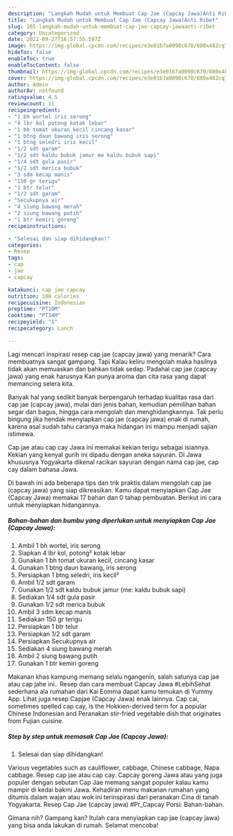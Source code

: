 ```yaml
---
description: "Langkah Mudah untuk Membuat Cap Jae (Capcay Jawa)Anti Ribet"
title: "Langkah Mudah untuk Membuat Cap Jae (Capcay Jawa)Anti Ribet"
slug: 165-langkah-mudah-untuk-membuat-cap-jae-capcay-jawaanti-ribet
category: Uncategorized
date: 2022-09-27T16:57:55.597Z
image: https://img-global.cpcdn.com/recipes/e3e01b7a0090c670/680x482cq70/cap-jae-capcay-jawa-foto-resep-utama.jpg
hideToc: false
enableToc: true
enableTocContent: false
thumbnail: https://img-global.cpcdn.com/recipes/e3e01b7a0090c670/680x482cq70/cap-jae-capcay-jawa-foto-resep-utama.jpg
cover: https://img-global.cpcdn.com/recipes/e3e01b7a0090c670/680x482cq70/cap-jae-capcay-jawa-foto-resep-utama.jpg
author: Admin
authorAv: notfound
ratingvalue: 4.5
reviewcount: 11
recipeingredient:
- "1 bh wortel iris serong"
- "4 lbr kol potong kotak lebar"
- "1 bh tomat ukuran kecil cincang kasar"
- "1 btng daun bawang iris serong"
- "1 btng seledri iris kecil"
- "1/2 sdt garam"
- "1/2 sdt kaldu bubuk jamur me kaldu bubuk sapi"
- "1/4 sdt gula pasir"
- "1/2 sdt merica bubuk"
- "3 sdm kecap manis"
- "150 gr terigu"
- "1 btr telur"
- "1/2 sdt garam"
- "Secukupnya air"
- "4 siung bawang merah"
- "2 siung bawang putih"
- "1 btr kemiri goreng"
recipeinstructions:

- "Selesai dan siap dihidangkan!"
categories:
- Resep
tags:
- cap
- jae
- capcay

katakunci: cap jae capcay 
nutrition: 180 calories
recipecuisine: Indonesian
preptime: "PT10M"
cooktime: "PT34M"
recipeyield: "1"
recipecategory: Lunch

---
```



Lagi mencari inspirasi resep cap jae (capcay jawa) yang menarik? Cara membuatnya sangat gampang. Tapi Kalau keliru mengolah maka hasilnya tidak akan memuaskan dan bahkan tidak sedap. Padahal cap jae (capcay jawa) yang enak harusnya Kan punya aroma dan cita rasa yang dapat memancing selera kita.


Banyak hal yang sedikit banyak berpengaruh terhadap kualitas rasa dari cap jae (capcay jawa), mulai dari jenis bahan, kemudian pemilihan bahan segar dan bagus, hingga cara mengolah dan menghidangkannya. Tak perlu bingung jika hendak menyiapkan cap jae (capcay jawa) enak di rumah, karena asal sudah tahu caranya maka hidangan ini mampu menjadi sajian istimewa.

Cap jae atau cap cay Jawa ini memakai kekian terigu sebagai isiannya. Kekian yang kenyal gurih ini dipadu dengan aneka sayuran. Di Jawa khususnya Yogyakarta dikenal racikan sayuran dengan nama cap jae, cap cay dalam bahasa Jawa.


Di bawah ini ada beberapa tips dan trik praktis dalam mengolah cap jae (capcay jawa) yang siap dikreasikan. Kamu dapat menyiapkan Cap Jae (Capcay Jawa) memakai 17 bahan dan 0 tahap pembuatan. Berikut ini cara untuk menyiapkan hidangannya.

<!--inarticleads1-->

##### Bahan-bahan dan bumbu yang diperlukan untuk menyiapkan Cap Jae (Capcay Jawa):

1. Ambil 1 bh wortel, iris serong
1. Siapkan 4 lbr kol, potong² kotak lebar
1. Gunakan 1 bh tomat ukuran kecil, cincang kasar
1. Gunakan 1 btng daun bawang, iris serong
1. Persiapkan 1 btng seledri, iris kecil²
1. Ambil 1/2 sdt garam
1. Gunakan 1/2 sdt kaldu bubuk jamur (me: kaldu bubuk sapi)
1. Sediakan 1/4 sdt gula pasir
1. Gunakan 1/2 sdt merica bubuk
1. Ambil 3 sdm kecap manis
1. Sediakan 150 gr terigu
1. Persiapkan 1 btr telur
1. Persiapkan 1/2 sdt garam
1. Persiapkan Secukupnya air
1. Sediakan 4 siung bawang merah
1. Ambil 2 siung bawang putih
1. Gunakan 1 btr kemiri goreng


Makanan khas kampung memang selalu ngangenin, salah satunya cap jae atau cap jahe ini.. Resep dan cara membuat Capcay Jawa #LebihSehat sederhana ala rumahan dari Kai Eomma dapat kamu temukan di Yummy App. Lihat juga resep Capjae (Capcay Jawa) enak lainnya. Cap cai, sometimes spelled cap cay, is the Hokkien-derived term for a popular Chinese Indonesian and Peranakan stir-fried vegetable dish that originates from Fujian cuisine. 

<!--inarticleads2-->

##### Step by step untuk memasak Cap Jae (Capcay Jawa):


1. Selesai dan siap dihidangkan!

Various vegetables such as cauliflower, cabbage, Chinese cabbage, Napa cabbage. Resep cap jae atau cap cay. Capcay goreng Jawa atau yang juga populer dengan sebutan Cap Jae memang sangat populer kalau kamu mampir di kedai bakmi Jawa. Kehadiran menu makanan rumahan yang ditumis dalam wajan atau wok ini terinspirasi dari peranakan Cina di tanah Yogyakarta. Resep Cap Jae (capcay jawa) #Pr_Capcay Porsi: Bahan-bahan. 

Gimana nih? Gampang kan? Itulah cara menyiapkan cap jae (capcay jawa) yang bisa anda lakukan di rumah. Selamat mencoba!
